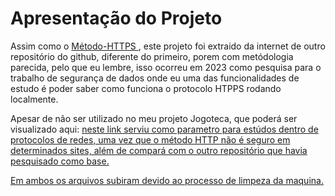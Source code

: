 # Apresentação do Projeto

Assim como o <a href="https://github.com/PedroSilva201/Metodo-HTTPS"> Método-HTTPS </a>, este projeto foi extraido da internet de outro repositório do github, diferente do primeiro, porem com metódologia parecida, pelo que eu lembre, isso ocorreu em 2023 como pesquisa para o trabalho de segurança de dados onde eu uma das funcionalidades de estudo é poder saber como funciona o protocolo HTPPS rodando localmente.

Apesar de não ser utilizado no meu projeto Jogoteca, que poderá ser visualizado aqui: <a href="https://github.com/PedroSilva201/Jogoteca">neste link serviu como parametro para estúdos dentro de protocolos de redes, uma vez que o método HTTP não é seguro em determinados sites, além de compará com o outro repositório que havia pesquisado como base.

Em ambos os arquivos subiram devido ao processo de limpeza da maquina.
